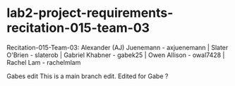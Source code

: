 # lab2-project-requirements-recitation-015-team-03

Recitation-015-Team-03:
Alexander (AJ) Juenemann - axjuenemann |
Slater O'Brien - slaterob |
Gabriel Khabner - gabek25 |
Owen Allison - owal7428 |
Rachel Lam - rachelmlam


Gabes edit
This is a main branch edit.
Edited for Gabe ?
